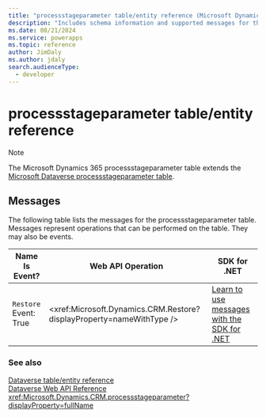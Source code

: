 ```yaml
---
title: "processstageparameter table/entity reference (Microsoft Dynamics 365)"
description: "Includes schema information and supported messages for the processstageparameter table/entity with Microsoft Dynamics 365."
ms.date: 08/21/2024
ms.service: powerapps
ms.topic: reference
author: JimDaly
ms.author: jdaly
search.audienceType: 
  - developer
---
```


# processstageparameter table/entity reference



> [!NOTE]
> The Microsoft Dynamics 365 processstageparameter table extends the [Microsoft Dataverse processstageparameter table](/power-apps/developer/data-platform/reference/entities/processstageparameter).


## Messages

The following table lists the messages for the processstageparameter table.
Messages represent operations that can be performed on the table. They may also be events.

| Name <br />Is Event? |Web API Operation |SDK for .NET |
| ---- | ----- |----- |
| `Restore`<br />Event: True |<xref:Microsoft.Dynamics.CRM.Restore?displayProperty=nameWithType /> |[Learn to use messages with the SDK for .NET](/power-apps/developer/data-platform/org-service/use-messages)|





### See also

[Dataverse table/entity reference](../about-entity-reference.md)  
[Dataverse Web API Reference](/power-apps/developer/data-platform/webapi/reference/about)   
<xref:Microsoft.Dynamics.CRM.processstageparameter?displayProperty=fullName>
